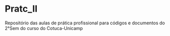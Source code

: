 # Pratc_II
Repositório das aulas de prática profissional para códigos e documentos do 2°Sem do curso do Cotuca-Unicamp
